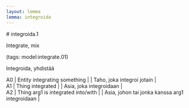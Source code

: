 ```yaml
---
layout: lemma
lemma: integroida
---
```


<div class="sense">
# <span class="sensename">integroida.1</span>

<span class="description">Integrate, mix</span>

(tags: model:integrate.01)

<span class="description">Integroida, yhdistää</span>

A0 | Entity integrating something |   | Taho, joka integroi jotain |  
A1 | Thing integrated |   | Asia, joka integroidaan |  
A2 | Thing arg1 is integrated into/with |   | Asia, johon tai jonka kanssa arg1 integroidaan |  

</div>

